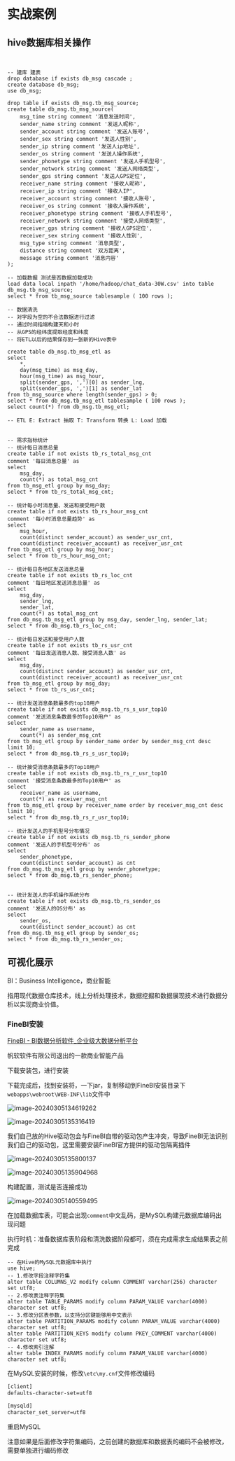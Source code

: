 # 实战案例



## hive数据库相关操作

```hive


-- 建库 建表
drop database if exists db_msg cascade ;
create database db_msg;
use db_msg;

drop table if exists db_msg.tb_msg_source;
create table db_msg.tb_msg_source(
    msg_time string comment '消息发送时间',
    sender_name string comment '发送人昵称',
    sender_account string comment '发送人账号',
    sender_sex string comment '发送人性别',
    sender_ip string comment '发送人ip地址',
    sender_os string comment '发送人操作系统',
    sender_phonetype string comment '发送人手机型号',
    sender_network string comment '发送人网络类型',
    sender_gps string comment '发送人GPS定位',
    receiver_name string comment '接收人昵称',
    receiver_ip string comment '接收人IP',
    receiver_account string comment '接收人账号',
    receiver_os string comment '接收人操作系统',
    receiver_phonetype string comment '接收人手机型号',
    receiver_network string comment '接受人网络类型',
    receiver_gps string comment '接收人GPS定位',
    receiver_sex string comment '接收人性别',
    msg_type string comment '消息类型',
    distance string comment '双方距离',
    message string comment '消息内容'
);

-- 加载数据 测试是否数据加载成功
load data local inpath '/home/hadoop/chat_data-30W.csv' into table db_msg.tb_msg_source;
select * from tb_msg_source tablesample ( 100 rows );

-- 数据清洗
-- 对字段为空的不合法数据进行过滤
-- 通过时间指端构建天和小时
-- 从GPS的经纬度提取经度和纬度
-- 将ETL以后的结果保存到一张新的Hive表中

create table db_msg.tb_msg_etl as
select
    *,
    day(msg_time) as msg_day,
    hour(msg_time) as msg_hour,
    split(sender_gps, ',')[0] as sender_lng,
    split(sender_gps, ',')[1] as sender_lat
from tb_msg_source where length(sender_gps) > 0;
select * from db_msg.tb_msg_etl tablesample ( 100 rows );
select count(*) from db_msg.tb_msg_etl;

-- ETL E: Extract 抽取 T: Transform 转换 L: Load 加载


-- 需求指标统计
-- 统计每日消息总量
create table if not exists tb_rs_total_msg_cnt
comment '每日消息总量' as
select
    msg_day,
    count(*) as total_msg_cnt
from tb_msg_etl group by msg_day;
select * from tb_rs_total_msg_cnt;

-- 统计每小时消息量、发送和接受用户数
create table if not exists tb_rs_hour_msg_cnt
comment '每小时消息总量趋势' as
select
    msg_hour,
    count(distinct sender_account) as sender_usr_cnt,
    count(distinct receiver_account) as receiver_usr_cnt
from tb_msg_etl group by msg_hour;
select * from tb_rs_hour_msg_cnt;

-- 统计每日各地区发送消息总量
create table if not exists tb_rs_loc_cnt
comment '每日地区发送消息总量' as
select
    msg_day,
    sender_lng,
    sender_lat,
    count(*) as total_msg_cnt
from db_msg.tb_msg_etl group by msg_day, sender_lng, sender_lat;
select * from db_msg.tb_rs_loc_cnt;

-- 统计每日发送和接受用户人数
create table if not exists tb_rs_usr_cnt
comment '每日发送消息人数、接受消息人数' as
select
    msg_day,
    count(distinct sender_account) as sender_usr_cnt,
    count(distinct receiver_account) as receiver_usr_cnt
from tb_msg_etl group by msg_day;
select * from tb_rs_usr_cnt;

-- 统计发送消息条数最多的top10用户
create table if not exists db_msg.tb_rs_s_usr_top10
comment '发送消息条数最多的Top10用户' as
select
    sender_name as username,
    count(*) as sender_msg_cnt
from tb_msg_etl group by sender_name order by sender_msg_cnt desc limit 10;
select * from db_msg.tb_rs_s_usr_top10;

-- 统计接受消息条数最多的Top10用户
create table if not exists db_msg.tb_rs_r_usr_top10
comment '接受消息条数最多的Top10用户' as
select
    receiver_name as username,
    count(*) as receiver_msg_cnt
from tb_msg_etl group by receiver_name order by receiver_msg_cnt desc limit 10;
select * from db_msg.tb_rs_r_usr_top10;

-- 统计发送人的手机型号分布情况
create table if not exists db_msg.tb_rs_sender_phone
comment '发送人的手机型号分布' as
select
    sender_phonetype,
    count(distinct sender_account) as cnt
from db_msg.tb_msg_etl group by sender_phonetype;
select * from db_msg.tb_rs_sender_phone;


-- 统计发送人的手机操作系统分布
create table if not exists db_msg.tb_rs_sender_os
comment '发送人的OS分布' as
select
    sender_os,
    count(distinct sender_account) as cnt
from db_msg.tb_msg_etl group by sender_os;
select * from db_msg.tb_rs_sender_os;
```





## 可视化展示



BI：Business Intelligence，商业智能

指用现代数据仓库技术，线上分析处理技术，数据挖掘和数据展现技术进行数据分析以实现商业价值。



### FineBI安装



[FineBI - BI数据分析软件_企业级大数据分析平台](https://www.finebi.com/)

帆软软件有限公司退出的一款商业智能产品



下载安装包，进行安装



下载完成后，找到安装将，一下jar，复制移动到FineBI安装目录下`webapps\webroot\WEB-INF\lib`文件中

![image-20240305134619262](assets/image-20240305134619262.png)







![image-20240305135316419](assets/image-20240305135316419.png)



我们自己放的Hive驱动包会与FineBI自带的驱动包产生冲突，导致FineBI无法识别我们自己的驱动包，这里需要安装FineBI官方提供的驱动包隔离插件



![image-20240305135800137](assets/image-20240305135800137.png)





![image-20240305135904968](assets/image-20240305135904968.png)

构建配置，测试是否连接成功

![image-20240305140559495](assets/image-20240305140559495.png)







在加载数据库表，可能会出现`comment`中文乱码，是MySQL构建元数据库编码出现问题

执行时机：准备数据库表阶段和清洗数据阶段都可，须在完成需求生成结果表之前完成

```mysql
-- 在Hive的MySQL元数据库中执行
use hive;
-- 1.修改字段注释字符集
alter table COLUMNS_V2 modify column COMMENT varchar(256) character set utf8;
-- 2.修改表注释字符集
alter table TABLE_PARAMS modify column PARAM_VALUE varchar(4000) character set utf8;
-- 3.修改分区表参数，以支持分区键能够用中文表示
alter table PARTITION_PARAMS modify column PARAM_VALUE varchar(4000) character set utf8;
alter table PARTITION_KEYS modify column PKEY_COMMENT varchar(4000) character set utf8;
-- 4.修改索引注解
alter table INDEX_PARAMS modify column PARAM_VALUE varchar(4000) character set utf8;
```



在MySQL安装的时候，修改`\etc\my.cnf`文件修改编码

```tex
[client]
defaults-character-set=utf8

[mysqld]
character_set_server=utf8
```

重启MySQL



注意如果是后面修改字符集编码，之前创建的数据库和数据表的编码不会被修改，需要单独进行编码修改



